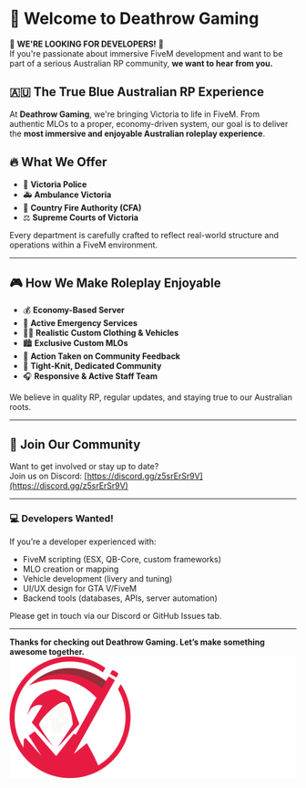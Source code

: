 # 👋 Welcome to Deathrow Gaming

🚨 **WE'RE LOOKING FOR DEVELOPERS!** 🚨  
If you're passionate about immersive FiveM development and want to be part of a serious Australian RP community, **we want to hear from you.**

## 🇦🇺 The True Blue Australian RP Experience

At **Deathrow Gaming**, we're bringing Victoria to life in FiveM. From authentic MLOs to a proper, economy-driven system, our goal is to deliver the **most immersive and enjoyable Australian roleplay experience**.

## 🔥 What We Offer

- 🚓 **Victoria Police**
- 🚑 **Ambulance Victoria**
- 🚒 **Country Fire Authority (CFA)**
- ⚖️ **Supreme Courts of Victoria**

Every department is carefully crafted to reflect real-world structure and operations within a FiveM environment.

---

## 🎮 How We Make Roleplay Enjoyable

- 💰 **Economy-Based Server**  
- 👮 **Active Emergency Services**
- 🧍‍♂️ **Realistic Custom Clothing & Vehicles**
- 🏙️ **Exclusive Custom MLOs**
- 🧠 **Action Taken on Community Feedback**
- 🤝 **Tight-Knit, Dedicated Community**
- 🎧 **Responsive & Active Staff Team**

We believe in quality RP, regular updates, and staying true to our Australian roots.

---

## 📲 Join Our Community

Want to get involved or stay up to date?  
Join us on Discord: [https://discord.gg/z5srErSr9V](https://discord.gg/z5srErSr9V)

---

### 💻 Developers Wanted!

If you’re a developer experienced with:

- FiveM scripting (ESX, QB-Core, custom frameworks)
- MLO creation or mapping
- Vehicle development (livery and tuning)
- UI/UX design for GTA V/FiveM
- Backend tools (databases, APIs, server automation)

Please get in touch via our Discord or GitHub Issues tab.

---

**Thanks for checking out Deathrow Gaming. Let’s make something awesome together.**
![Deathrow Banner](./banner.png)
